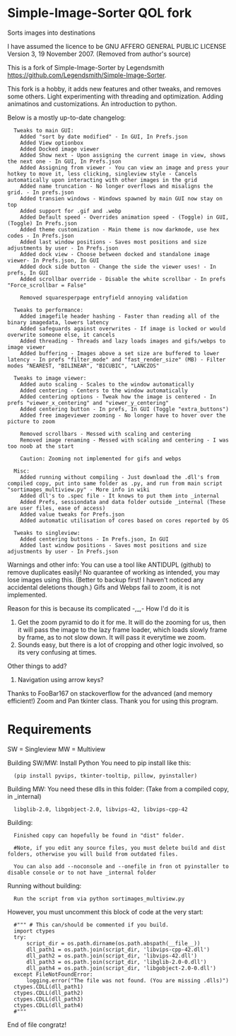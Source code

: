 # Simple-Image-Sorter QOL fork
Sorts images into destinations

I have assumed the licence to be GNU AFFERO GENERAL PUBLIC LICENSE Version 3, 19 November 2007. (Removed from author's source)

This is a fork of Simple-Image-Sorter by Legendsmith https://github.com/Legendsmith/Simple-Image-Sorter.

This fork is a hobby, it adds new features and other tweaks, and removes some others. Light experimenting with threading and optimization. Adding animatinos and customizations. An introduction to python.

Below is a mostly up-to-date changelog:

      Tweaks to main GUI:
        Added "sort by date modified" - In GUI, In Prefs.json
        Added View optionbox
        Added Docked image viewer
        Added Show next - Upon assigning the current image in view, shows the next one - In GUI, In Prefs.json
        Added Assigning from viewer - You can view an image and press your hotkey to move it, less clicking, singleview style - Cancels automatically upon interacting with other images in the grid
        Added name truncation - No longer overflows and misaligns the grid. - In prefs.json
        Added transien windows - Windows spawned by main GUI now stay on top
        Added support for .gif and .webp
        Added Default speed - Overrides animation speed - (Toggle) in GUI, (Toggle) In Prefs.json
        Added theme customization - Main theme is now darkmode, use hex codes - In Prefs.json
        Added last window positions - Saves most positions and size adjustments by user - In Prefs.json
        Added dock view - Choose between docked and standalone image viewer- In Prefs.json, In GUI
        Added dock side button - Change the side the viewer uses! - In prefs, In GUI
        Added scrollbar override - Disable the white scrollbar - In prefs "Force_scrollbar = False"
        
        Removed squaresperpage entryfield annoying validation

      Tweaks to performance:
        Added imagefile header hashing - Faster than reading all of the binary imagedata, lowers latency
        Added safeguards against overwrites - If image is locked or would overwrite someone else, it cancels
        Added threading - Threads and lazy loads images and gifs/webps to image viewer
        Added buffering - Images above a set size are buffered to lower latency - In prefs "filter_mode" and "fast_render_size" (MB) - Filter modes "NEAREST, "BILINEAR", "BICUBIC", "LANCZOS"
        
      Tweaks to image viewer:
        Added auto scaling - Scales to the window automatically
        Added centering - Centers to the window automatically
        Added centering options - Tweak how the image is centered - In prefs "viewer_x_centering" and "viewer_y_centering"
        Added centering button - In prefs, In GUI (Toggle "extra_buttons")
        Added free imageviewer zooming - No longer have to hover over the picture to zoom
        
        Removed scrollbars - Messed with scaling and centering
        Removed image renaming - Messed with scaling and centering - I was too noob at the start
        
        Caution: Zooming not implemented for gifs and webps

      Misc:
        Added running without compiling - Just download the .dll's from compiled copy, put into same folder as .py, and run from main script "sortimages_multiview.py" - More info in wiki
        Added dll's to .spec file - It knows to put them into _internal
        Added Prefs, sessiondata and data folder outside _internal (These are user files, ease of access)
        Added value tweaks for Prefs.json
        Added automatic utilisation of cores based on cores reported by OS

      Tweaks to singleview:
        Added centering buttons - In Prefs.json, In GUI
        Added last window positions - Saves most positions and size adjustments by user - In Prefs.json

Warnings and other info:
  You can use a tool like ANTIDUPL (github) to remove duplicates easily!
  No quarantee of working as intended, you may lose images using this. (Better to backup first! I haven't noticed any accidental deletions though.)
  Gifs and Webps fail to zoom, it is not implemented.
    
  Reason for this is because its complicated -,_,- How I'd do it is
  1. Get the zoom pyramid to do it for me. It will do the zooming for us, then it will pass the image to the lazy frame loader, which loads slowly frame by frame, as to not slow down. It will pass it everytime we zoom.
  2. Sounds easy, but there is a lot of cropping and other logic involved, so its very confusing at times.

  Other things to add?
  1. Navigation using arrow keys?
  
Thanks to FooBar167 on stackoverflow for the advanced (and memory efficient!) Zoom and Pan tkinter class. Thank you for using this program.
# Requirements #
SW = Singleview
MW = Multiview


Building SW/MW:
Install Python
You need to pip install like this:

      (pip install pyvips, tkinter-tooltip, pillow, pyinstaller)

Building MW:
You need these dlls in this folder:
(Take from a compiled copy, in _internal)

      libglib-2.0, libgobject-2.0, libvips-42, libvips-cpp-42

Building:

      Finished copy can hopefully be found in "dist" folder.

      #Note, if you edit any source files, you must delete build and dist folders, otherwise you will build from outdated files.

      You can also add --noconsole and --onefile in fron ot pyinstaller to disable console or to not have _internal folder

Running without building:

      Run the script from via python sortimages_multiview.py

However, you must uncomment this block of code at the very start:

      #""" # This can/should be commented if you build.
      import ctypes
      try:
          script_dir = os.path.dirname(os.path.abspath(__file__))
          dll_path1 = os.path.join(script_dir, 'libvips-cpp-42.dll')
          dll_path2 = os.path.join(script_dir, 'libvips-42.dll')
          dll_path3 = os.path.join(script_dir, 'libglib-2.0-0.dll')
          dll_path4 = os.path.join(script_dir, 'libgobject-2.0-0.dll')
      except FileNotFoundError:
          logging.error("The file was not found. (You are missing .dlls)")
      ctypes.CDLL(dll_path1)
      ctypes.CDLL(dll_path2)
      ctypes.CDLL(dll_path3)
      ctypes.CDLL(dll_path4)
      #"""
      
End of file congratz!

